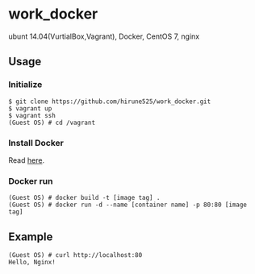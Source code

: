 # work_docker

ubunt 14.04(VurtialBox,Vagrant), Docker, CentOS 7, nginx

## Usage

### Initialize

```
$ git clone https://github.com/hirune525/work_docker.git
$ vagrant up
$ vagrant ssh
(Guest OS) # cd /vagrant
```

### Install Docker
Read [here](https://docs.docker.com/installation/ubuntulinux/).

### Docker run

```
(Guest OS) # docker build -t [image tag] .
(Guest OS) # docker run -d --name [container name] -p 80:80 [image tag]
```

## Example

```
(Guest OS) # curl http://localhost:80
Hello, Nginx!
```

